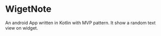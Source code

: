 # WigetNote
An android App written in Kotlin with MVP pattern.
It show a random text view on widget.
